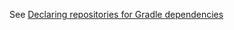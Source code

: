 
See [Declaring repositories for Gradle dependencies](https://docs.gradle.org/current/userguide/dependency_management.html#declaring-repositories)
